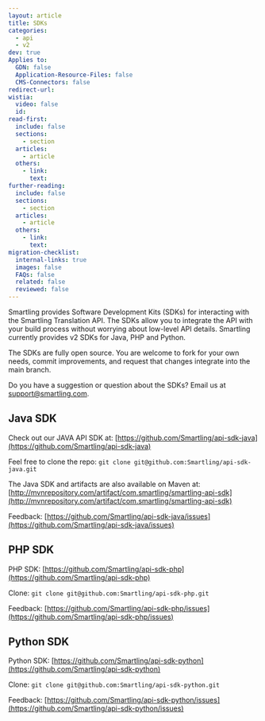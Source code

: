 ```yaml
---
layout: article
title: SDKs
categories:
  - api
  - v2
dev: true
Applies to:
  GDN: false
  Application-Resource-Files: false
  CMS-Connectors: false
redirect-url:
wistia:
  video: false
  id:
read-first:
  include: false
  sections:
    - section
  articles:
    - article
  others:
    - link:
      text:
further-reading:
  include: false
  sections:
    - section
  articles:
    - article
  others:
    - link:
      text:
migration-checklist:
  internal-links: true
  images: false
  FAQs: false
  related: false
  reviewed: false
---
```


Smartling provides Software Development Kits (SDKs) for interacting with the Smartling Translation API. The SDKs allow you to integrate the API with your build process without worrying about low-level API details. Smartling currently provides v2 SDKs for Java, PHP and Python.

The SDKs are fully open source. You are welcome to fork for your own needs, commit improvements, and request that changes integrate into the main branch.

Do you have a suggestion or question about the SDKs? Email us at [support@smartling.com](mailto:support@smartling.com).

## Java SDK

Check out our JAVA API SDK at: [https://github.com/Smartling/api-sdk-java](https://github.com/Smartling/api-sdk-java)

Feel free to clone the repo: `git clone git@github.com:Smartling/api-sdk-java.git`

The Java SDK and artifacts are also available on Maven at: [http://mvnrepository.com/artifact/com.smartling/smartling-api-sdk](http://mvnrepository.com/artifact/com.smartling/smartling-api-sdk)

Feedback: [https://github.com/Smartling/api-sdk-java/issues](https://github.com/Smartling/api-sdk-java/issues)

## PHP SDK

PHP SDK: [https://github.com/Smartling/api-sdk-php](https://github.com/Smartling/api-sdk-php)

Clone: `git clone git@github.com:Smartling/api-sdk-php.git`

Feedback: [https://github.com/Smartling/api-sdk-php/issues](https://github.com/Smartling/api-sdk-php/issues)

## Python SDK

Python SDK: [https://github.com/Smartling/api-sdk-python](https://github.com/Smartling/api-sdk-python)

Clone: `git clone git@github.com:Smartling/api-sdk-python.git`

Feedback: [https://github.com/Smartling/api-sdk-python/issues](https://github.com/Smartling/api-sdk-python/issues)

